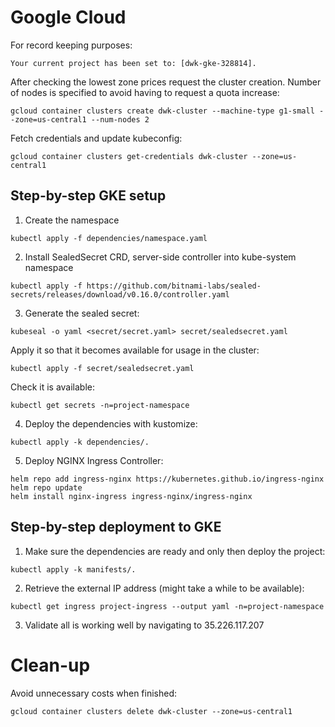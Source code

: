 # Google Cloud
For record keeping purposes:
```
Your current project has been set to: [dwk-gke-328814].
```
After checking the lowest zone prices request the cluster creation. Number of nodes is specified to avoid having to request a quota increase:
```
gcloud container clusters create dwk-cluster --machine-type g1-small --zone=us-central1 --num-nodes 2
```
Fetch credentials and update kubeconfig:
```
gcloud container clusters get-credentials dwk-cluster --zone=us-central1
```
## Step-by-step GKE setup
1. Create the namespace
```
kubectl apply -f dependencies/namespace.yaml
```
2. Install SealedSecret CRD, server-side controller into kube-system namespace
```
kubectl apply -f https://github.com/bitnami-labs/sealed-secrets/releases/download/v0.16.0/controller.yaml
```
3. Generate the sealed secret:
```
kubeseal -o yaml <secret/secret.yaml> secret/sealedsecret.yaml
```
Apply it so that it becomes available for usage in the cluster:
```
kubectl apply -f secret/sealedsecret.yaml
```
Check it is available:
```
kubectl get secrets -n=project-namespace
```
4. Deploy the dependencies with kustomize:
```
kubectl apply -k dependencies/.
```
5. Deploy NGINX Ingress Controller:
```
helm repo add ingress-nginx https://kubernetes.github.io/ingress-nginx
helm repo update
helm install nginx-ingress ingress-nginx/ingress-nginx
```
## Step-by-step deployment to GKE
1. Make sure the dependencies are ready and only then deploy the project:
```
kubectl apply -k manifests/.
```
2. Retrieve the external IP address (might take a while to be available):
```
kubectl get ingress project-ingress --output yaml -n=project-namespace
```
3. Validate all is working well by navigating to 35.226.117.207

# Clean-up
Avoid unnecessary costs when finished:
```
gcloud container clusters delete dwk-cluster --zone=us-central1
```
